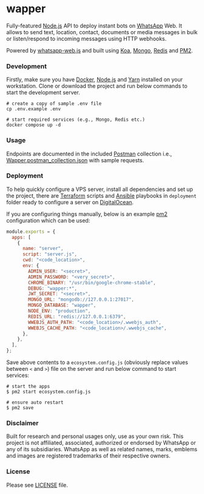 # wapper

Fully-featured [Node.js](https://nodejs.org/en/) API to deploy instant bots on [WhatsApp](https://www.whatsapp.com/) Web.
It allows to send text, location, contact, documents or media messages in bulk or listen/respond to incoming messages using HTTP webhooks.

Powered by [whatsapp-web.js](https://wwebjs.dev/) and built using [Koa](https://koajs.com/), [Mongo](https://www.mongodb.com/), [Redis](https://redis.io/) and [PM2](https://pm2.keymetrics.io/).

### Development

Firstly, make sure you have [Docker](https://www.docker.com/), [Node.js](https://nodejs.org/en/) and [Yarn](https://yarnpkg.com/) installed on your workstation.
Clone or download the project and run below commands to start the development server.

```shell
# create a copy of sample .env file
cp .env.example .env

# start required services (e.g., Mongo, Redis etc.)
docker compose up -d
```

### Usage

Endpoints are documented in the included [Postman](https://www.postman.com/) collection i.e., [Wapper.postman_collection.json](Wapper.postman_collection.json) with sample requests.

### Deployment

To help quickly configure a VPS server, install all dependencies and set up the project, there are [Terraform](https://www.terraform.io/) scripts and [Ansible](https://www.ansible.com/) playbooks in `deployment` folder ready to configure a server on [DigitalOcean](https://m.do.co/c/fbca1e70a3ab).

If you are configuring things manually, below is an example [pm2](https://pm2.keymetrics.io/) configuration which can be used:

```js
module.exports = {
  apps: [
    {
      name: "server",
      script: "server.js",
      cwd: "<code_location>",
      env: {
        ADMIN_USER: "<secret>",
        ADMIN_PASSWORD: "<very_secret>",
        CHROME_BINARY: "/usr/bin/google-chrome-stable",
        DEBUG: "wapper:*",
        JWT_SECRET: "<secret>",
        MONGO_URL: "mongodb://127.0.0.1:27017",
        MONGO_DATABASE: "wapper",
        NODE_ENV: "production",
        REDIS_URL: "redis://127.0.0.1:6379",
        WWEBJS_AUTH_PATH: "<code_location>/.wwebjs_auth",
        WWEBJS_CACHE_PATH: "<code_location>/.wwebjs_cache",
      },
    },
  ],
};
```

Save above contents to a `ecosystem.config.js` (obviously replace values between `<` and `>`) file on the server and run below command to start services:

```shell
# start the apps
$ pm2 start ecosystem.config.js

# ensure auto restart
$ pm2 save
```

### Disclaimer

Built for research and personal usages only, use as your own risk.
This project is not affiliated, associated, authorized or endorsed by WhatsApp or any of its subsidiaries.
WhatsApp as well as related names, marks, emblems and images are registered trademarks of their respective owners.

### License

Please see [LICENSE](LICENSE) file.
